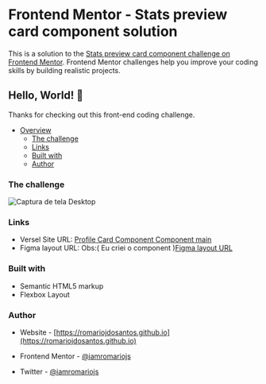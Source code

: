 # Frontend Mentor - Stats preview card component solution

This is a solution to the [Stats preview card component challenge on Frontend Mentor](https://www.frontendmentor.io/challenges/four-card-feature-section-weK1eFYK/hub/four-card-feature-section-mtUM4phgO). Frontend Mentor challenges help you improve your coding skills by building realistic projects. 

## Hello, World! 👋 

Thanks for checking out this front-end coding challenge.

- [Overview](#overview)
  - [The challenge](#the-challenge)
  - [Links](#links)
  - [Built with](#built-with)
  - [Author](#author)

### The challenge 

![Captura de tela Desktop](/design/desktop-preview.jpg)

### Links

- Versel Site URL: [Profile Card Component Component main](https://four-card-feature-dusky.vercel.app/)
- Figma layout URL: Obs:( Eu criei o component )[Figma layout URL](https://www.figma.com/file/PKbJYHnhffdqQIwGleRFsw/four-card-feature-section-master?node-id=0%3A1)

### Built with 

- Semantic HTML5 markup
- Flexbox Layout

### Author 

- Website - [https://romariojdosantos.github.io](https://romariojdosantos.github.io)

- Frontend Mentor - [@iamromariojs](https://www.frontendmentor.io/profile/iamromariojs)

- Twitter - [@iamromariojs](https://www.twitter.com/iamromariojs)